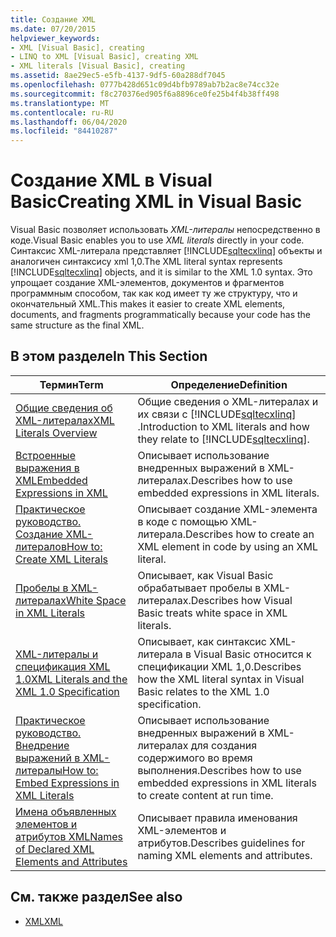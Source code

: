```yaml
---
title: Создание XML
ms.date: 07/20/2015
helpviewer_keywords:
- XML [Visual Basic], creating
- LINQ to XML [Visual Basic], creating XML
- XML literals [Visual Basic], creating
ms.assetid: 8ae29ec5-e5fb-4137-9df5-60a288df7045
ms.openlocfilehash: 0777b428d651c09d4bfb9789ab7b2ac8e74cc32e
ms.sourcegitcommit: f8c270376ed905f6a8896ce0fe25b4f4b38ff498
ms.translationtype: MT
ms.contentlocale: ru-RU
ms.lasthandoff: 06/04/2020
ms.locfileid: "84410287"
---
```

# <a name="creating-xml-in-visual-basic"></a><span data-ttu-id="dedea-102">Создание XML в Visual Basic</span><span class="sxs-lookup"><span data-stu-id="dedea-102">Creating XML in Visual Basic</span></span>
<span data-ttu-id="dedea-103">Visual Basic позволяет использовать *XML-литералы* непосредственно в коде.</span><span class="sxs-lookup"><span data-stu-id="dedea-103">Visual Basic enables you to use *XML literals* directly in your code.</span></span> <span data-ttu-id="dedea-104">Синтаксис XML-литерала представляет [!INCLUDE[sqltecxlinq](~/includes/sqltecxlinq-md.md)] объекты и аналогичен синтаксису xml 1,0.</span><span class="sxs-lookup"><span data-stu-id="dedea-104">The XML literal syntax represents [!INCLUDE[sqltecxlinq](~/includes/sqltecxlinq-md.md)] objects, and it is similar to the XML 1.0 syntax.</span></span> <span data-ttu-id="dedea-105">Это упрощает создание XML-элементов, документов и фрагментов программным способом, так как код имеет ту же структуру, что и окончательный XML.</span><span class="sxs-lookup"><span data-stu-id="dedea-105">This makes it easier to create XML elements, documents, and fragments programmatically because your code has the same structure as the final XML.</span></span>  
  
## <a name="in-this-section"></a><span data-ttu-id="dedea-106">В этом разделе</span><span class="sxs-lookup"><span data-stu-id="dedea-106">In This Section</span></span>  
  
|<span data-ttu-id="dedea-107">Термин</span><span class="sxs-lookup"><span data-stu-id="dedea-107">Term</span></span>|<span data-ttu-id="dedea-108">Определение</span><span class="sxs-lookup"><span data-stu-id="dedea-108">Definition</span></span>|  
|---|---|  
|[<span data-ttu-id="dedea-109">Общие сведения об XML-литералах</span><span class="sxs-lookup"><span data-stu-id="dedea-109">XML Literals Overview</span></span>](xml-literals-overview.md)|<span data-ttu-id="dedea-110">Общие сведения о XML-литералах и их связи с [!INCLUDE[sqltecxlinq](~/includes/sqltecxlinq-md.md)] .</span><span class="sxs-lookup"><span data-stu-id="dedea-110">Introduction to XML literals and how they relate to [!INCLUDE[sqltecxlinq](~/includes/sqltecxlinq-md.md)].</span></span>|  
|[<span data-ttu-id="dedea-111">Встроенные выражения в XML</span><span class="sxs-lookup"><span data-stu-id="dedea-111">Embedded Expressions in XML</span></span>](embedded-expressions-in-xml.md)|<span data-ttu-id="dedea-112">Описывает использование внедренных выражений в XML-литералах.</span><span class="sxs-lookup"><span data-stu-id="dedea-112">Describes how to use embedded expressions in XML literals.</span></span>|  
|[<span data-ttu-id="dedea-113">Практическое руководство. Создание XML-литералов</span><span class="sxs-lookup"><span data-stu-id="dedea-113">How to: Create XML Literals</span></span>](how-to-create-xml-literals.md)|<span data-ttu-id="dedea-114">Описывает создание XML-элемента в коде с помощью XML-литерала.</span><span class="sxs-lookup"><span data-stu-id="dedea-114">Describes how to create an XML element in code by using an XML literal.</span></span>|  
|[<span data-ttu-id="dedea-115">Пробелы в XML-литералах</span><span class="sxs-lookup"><span data-stu-id="dedea-115">White Space in XML Literals</span></span>](white-space-in-xml-literals.md)|<span data-ttu-id="dedea-116">Описывает, как Visual Basic обрабатывает пробелы в XML-литералах.</span><span class="sxs-lookup"><span data-stu-id="dedea-116">Describes how Visual Basic treats white space in XML literals.</span></span>|  
|[<span data-ttu-id="dedea-117">XML-литералы и спецификация XML 1.0</span><span class="sxs-lookup"><span data-stu-id="dedea-117">XML Literals and the XML 1.0 Specification</span></span>](xml-literals-and-the-xml-1-0-specification.md)|<span data-ttu-id="dedea-118">Описывает, как синтаксис XML-литерала в Visual Basic относится к спецификации XML 1,0.</span><span class="sxs-lookup"><span data-stu-id="dedea-118">Describes how the XML literal syntax in Visual Basic relates to the XML 1.0 specification.</span></span>|  
|[<span data-ttu-id="dedea-119">Практическое руководство. Внедрение выражений в XML-литералы</span><span class="sxs-lookup"><span data-stu-id="dedea-119">How to: Embed Expressions in XML Literals</span></span>](how-to-embed-expressions-in-xml-literals.md)|<span data-ttu-id="dedea-120">Описывает использование внедренных выражений в XML-литералах для создания содержимого во время выполнения.</span><span class="sxs-lookup"><span data-stu-id="dedea-120">Describes how to use embedded expressions in XML literals to create content at run time.</span></span>|  
|[<span data-ttu-id="dedea-121">Имена объявленных элементов и атрибутов XML</span><span class="sxs-lookup"><span data-stu-id="dedea-121">Names of Declared XML Elements and Attributes</span></span>](names-of-declared-xml-elements-and-attributes.md)|<span data-ttu-id="dedea-122">Описывает правила именования XML-элементов и атрибутов.</span><span class="sxs-lookup"><span data-stu-id="dedea-122">Describes guidelines for naming XML elements and attributes.</span></span>|  
  
## <a name="see-also"></a><span data-ttu-id="dedea-123">См. также раздел</span><span class="sxs-lookup"><span data-stu-id="dedea-123">See also</span></span>

- [<span data-ttu-id="dedea-124">XML</span><span class="sxs-lookup"><span data-stu-id="dedea-124">XML</span></span>](index.md)

